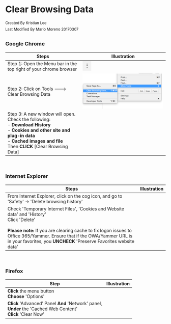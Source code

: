 # Clear Browsing Data
<sup>Created By Kristian Lee <br> Last Modified By Mario Moreno 20170307</sup>


### Google Chrome

|		Steps				|			Illustration 			|
|---------------------------|-----------------------------------|
|Step 1: Open the Menu bar in the top right of your chrome browser|![GoogleChrome_Menu_Icon](https://github.com/stephanmario/Markdown_Images/blob/master/GooglChrome_MenuIcon.png)|
|Step 2: Click on Tools ---> Clear Browsing Data|![GoogleChrome_Menu_Tools](https://github.com/stephanmario/Markdown_Images/blob/master/GoogleChrome_ClearBrowsingDataMenu.png)|
|Step 3: A new window will open. Check the following: <br> - **Download History** <br> - **Cookies and other site and plug-in data** <br> - **Cached images and file** <br> Then **CLICK** [Clear Browsing Data]|
<br>

### Internet Explorer
|		Steps		|		Illustration 		|
|-------------------|---------------------------|
|From Internet Explorer, click on the cog icon, and go to 'Safety' -> 'Delete browsing history'|	|
|Check 'Temporary Internet Files', 'Cookies and Website data' and 'History' <br> Click 'Delete'<br><br> **Please note:** If you are clearing cache to fix logon issues to Office 365/Yammer. Ensure that if the OWA/Yammer URL is in your favorites, you **UNCHECK** 'Preserve Favorites website data'|
<br>

### Firefox
|	Step	|	Illustration	|
|-------|-------|
|**Click** the menu button <br> **Choose** 'Options'|		|
|**Click** 'Advanced' Panel **And** 'Network' panel,<br> **Under** the 'Cached Web Content' <br> **Click** 'Clear Now'

